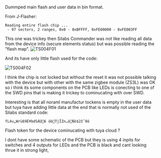 Dummped main flash and user data in bin format.

From J-Flasher:
```
Reading entire flash chip ...
 - 97 sectors, 2 ranges, 0x0 - 0xBFFFF, 0xFE00000 - 0xFE003FF
```
This one was trickey then Silabs Commander was not like reading all data from the device info (secure elements status) but was possible reading the "flash map".
![TS004F01](https://user-images.githubusercontent.com/49618193/138747974-a226f5f4-b657-45cd-a782-d5ff6a7ff280.PNG)

And its have only little flash used for the code:

![TS004F02](https://user-images.githubusercontent.com/49618193/138748150-fe8f08e8-adcb-4916-9004-12d11d6b679f.PNG)

I think the chip is not locked but without the reset it was not possible talking with the device but with other with the same zigbee module (ZS3L) was OK so i think its some components on the PCB like LEDs is conecting to one of the SWD pins that is making it trickey to cominucating with over SWD.

Interesting is that all noraml manufactur tockens is empty in the user data but tuya have adding little data at the end that is normally not used of the Silabs standard code:
```
fL4u„Wrü69É¥bdSÀÚ6 öbŸjÏZn…òÑò$2ž˜0ë
```
Flash token for the device cominucating with tuya cloud ?

I dont have some schematic of the PCB but they is using 4 inpits for switches and 4 outputs for LEDs and the PCB is black and cant looking thrue it in strong light,

